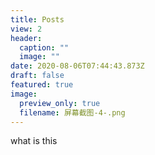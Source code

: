```yaml
---
title: Posts
view: 2
header:
  caption: ""
  image: ""
date: 2020-08-06T07:44:43.873Z
draft: false
featured: true
image:
  preview_only: true
  filename: 屏幕截图-4-.png
---
```

what is this